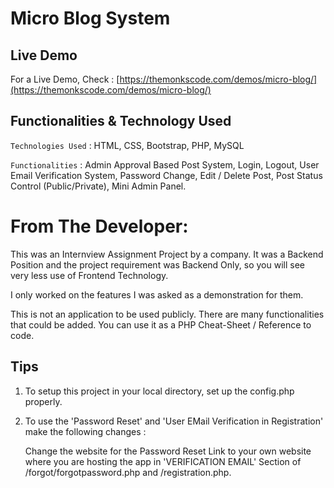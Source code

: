 # Micro Blog System

## Live Demo

For a Live Demo, Check : [https://themonkscode.com/demos/micro-blog/](https://themonkscode.com/demos/micro-blog/)

## Functionalities & Technology Used

`Technologies Used` : HTML, CSS, Bootstrap, PHP, MySQL

`Functionalities` : Admin Approval Based Post System, Login, Logout, User Email Verification System,
Password Change, Edit / Delete Post, Post Status Control (Public/Private), Mini Admin Panel.

# From The Developer:

This was an Internview Assignment Project by a company. It was a Backend Position and the project requirement was Backend Only, so you will see very less use of Frontend Technology.

I only worked on the features I was asked as a demonstration for them.

This is not an application to be used publicly. There are many functionalities that could be added. You can use it as a PHP Cheat-Sheet / Reference to code.

## Tips

1. To setup this project in your local directory, set up the config.php properly.

2. To use the 'Password Reset' and 'User EMail Verification in Registration' make the following changes :

   Change the website for the Password Reset Link to your own website where you are hosting the app in 'VERIFICATION EMAIL' Section of /forgot/forgotpassword.php and /registration.php.
